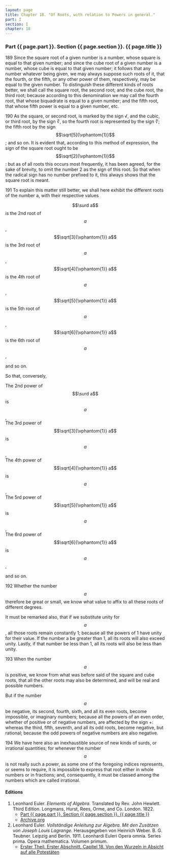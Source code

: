 ```yaml
---
layout: page
title: Chapter 18. "Of Roots, with relation to Powers in general."
part: I
section: I
chapter: 18
---
```


### Part {{ page.part }}. Section {{ page.section }}. {{ page.title }}

<span class="art">189</span> Since the square root of a given number is a number,
whose square is equal to that given number; and since
the cube root of a given number is a number, whose cube is
equal to that given number; it follows that any number
whatever being given, we may always suppose such roots of
it, that the fourth, or the fifth, or any other power of them,
respectively, may be equal to the given number.
To distinguish these different kinds of roots better, we shall call the
square root, the second root; and the cube root, the third
root; because according to this denomination we may call
the fourth root, that whose biquadrate is equal to a given
number; and the fifth root, that whose fifth power is equal
to a given number, etc.

<span class="art">190</span> As the square, or second root, is marked by the sign
√, and the cubic, or third root, by the sign ∛, so the fourth
root is represented by the sign ∜; the fifth root by the sign
$$\sqrt[5]{\vphantom{1}}$$; and so on. It is evident that, according to this method
of expression, the sign of the square root ought to be $$\sqrt[2]{\vphantom{1}}$$:
but as of all roots this occurs most frequently, it has been
agreed, for the sake of brevity, to omit the number 2 as the
sign of this root. So that when the radical sign has no number prefixed to it,
this always shows that the square root is
meant.

<span class="art">191</span> To explain this matter still better, we shall here
exhibit the different roots of the number a, with their respective values

$$\surd a$$ is the 2nd root of $$a$$,  
$$\sqrt[3]{\vphantom{1}} a$$ is the 3rd root of $$a$$,  
$$\sqrt[4]{\vphantom{1}} a$$ is the 4th root of $$a$$,  
$$\sqrt[5]{\vphantom{1}} a$$ is the 5th root of $$a$$,  
$$\sqrt[6]{\vphantom{1}} a$$ is the 6th root of $$a$$,

and so on.

So that, conversely,

The 2nd power of $$\surd a$$ is $$a$$,  
The 3rd power of $$\sqrt[3]{\vphantom{1}} a$$ is $$a$$,  
The 4th power of $$\sqrt[4]{\vphantom{1}} a$$ is $$a$$,  
The 5rd power of $$\sqrt[5]{\vphantom{1}} a$$ is $$a$$,  
The 6rd power of $$\sqrt[6]{\vphantom{1}} a$$ is $$a$$,

and so on.

<span class="art">192</span> Whether the number $$a$$ therefore be great or small,
we know what value to affix to all these roots of different
degrees.

It must be remarked also, that if we substitute unity for $$a$$,
all those roots remain constantly 1; because all the powers
of 1 have unity for their value. If the number a be greater
than 1, all its roots will also exceed unity. Lastly, if that
number be less than 1, all its roots will also be less than
unity.

<span class="art">193</span> When the number $$a$$ is positive, we know from what
was before said of the square and cube roots, that all the
other roots may also be determined, and will be real and
possible numbers.

But if the number $$a$$ be negative, its second, fourth, sixth,
and all its even roots, become impossible, or imaginary numbers;
because all the powers of an even order, whether of
positive or of negative numbers, are affected by the sign +:
whereas the third, fifth, seventh, and all its odd roots, become
negative, but rational; because the odd powers of negative
numbers are also negative.

<span class="art">194</span> We have here also an inexhaustible source of new
kinds of surds, or irrational quantities; for whenever the
number $$a$$ is not really such a power, as some one of the
foregoing indices represents, or seems to require, it is impossible
to express that root either in whole numbers or in
fractions; and, consequently, it must be classed among the
numbers which are called irrational.

#### Editions

1. Leonhard Euler. *Elements of Algebra*. Translated by Rev. John Hewlett. Third Edition. Longmans, Hurst, Rees, Orme, and Co. London. 1822.
    - [Part {{ page.part }}. Section {{ page.section }}. {{ page.title }}](/assets/euler/en/I-18.pdf)
    - [Archive.org](https://archive.org/details/elementsofalgebr00euleuoft/)
2. Leonhard Euler. *Vollständige Anleitung zur Algebra. Mit den Zusätzen von Joseph Louis Lagrange.* Herausgegeben von Heinrich Weber. B. G. Teubner. Leipzig and Berlin. 1911. Leonhardi Euleri Opera omnia. Series prima. Opera mathematica. Volumen primum.
    - [Erster Theil. Erster Abschnitt. Capitel 18. Von den Wurzeln in Absicht auf alle Potestäten](/assets/euler/de/I-I-18.pdf)